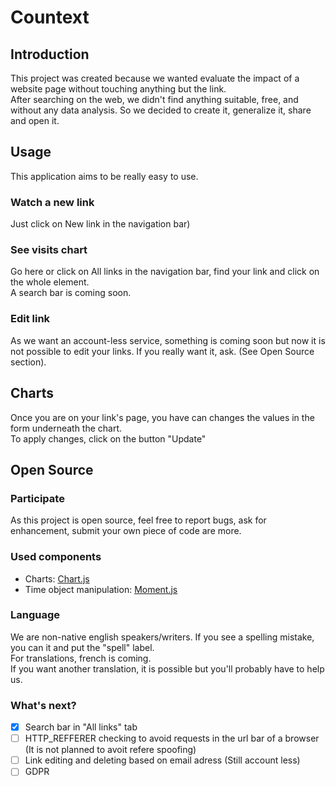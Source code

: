 
# Countext

## Introduction

This project was created because we wanted evaluate the impact of a website page without touching anything but the link.  
After searching on the web, we didn't find anything suitable, free, and without any data analysis. So we decided to create it, generalize it, share and open it.

## Usage

This application aims to be really easy to use.  

### Watch a new link

Just click on New link in the navigation bar)

### See visits chart

Go here or click on All links in the navigation bar, find your link and click on the whole element.  
A search bar is coming soon.

### Edit link

As we want an account-less service, something is coming soon but now it is not possible to edit your links. If you really want it, ask. (See Open Source section).

## Charts

Once you are on your link's page, you have can changes the values in the form underneath the chart.  
To apply changes, click on the button "Update"

## Open Source

### Participate

As this project is open source, feel free to report bugs, ask for enhancement, submit your own piece of code are more. 

### Used components

*   Charts: [Chart.js](https://chartjs.org)
*   Time object manipulation: [Moment.js](https://momentjs.com/)

### Language

We are non-native english speakers/writers. If you see a spelling mistake, you can it and put the "spell" label.  
For translations, french is coming.  
If you want another translation, it is possible but you'll probably have to help us.

### What's next?

- [x] Search bar in "All links" tab
- [ ] HTTP_REFFERER checking to avoid requests in the url bar of a browser (It is not planned to avoit refere spoofing)
- [ ] Link editing and deleting based on email adress (Still account less)
- [ ] GDPR 
